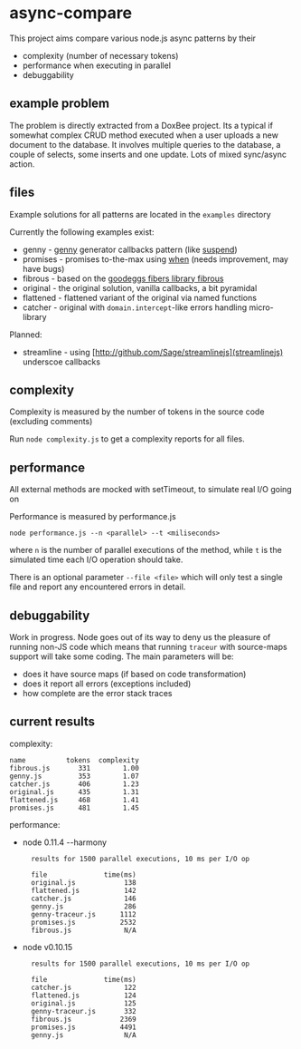 # async-compare

This project aims compare various node.js async patterns by their

- complexity (number of necessary tokens)
- performance when executing in parallel
- debuggability 

## example problem

The problem is directly extracted from a DoxBee project. Its a typical if 
somewhat complex CRUD method executed when a user uploads a new document
to the database. It involves multiple queries to the database, a couple of 
selects, some inserts and one update. Lots of mixed sync/async action.

## files

Example solutions for all patterns are located in the `examples` directory

Currently the following examples exist:

- genny     - [genny](http://github.com/spion/genny) generator callbacks pattern 
  (like [suspend](https://github.com/jmar777/suspend))
- promises - promises to-the-max using [when](http://github.com/cujojs/when) (needs improvement, may have bugs)
- fibrous - based on the [goodeggs fibers library fibrous](http://github.com/goodeggs/fibrous)
- original - the original solution, vanilla callbacks, a bit pyramidal
- flattened - flattened variant of the original via named functions
- catcher - original with `domain.intercept`-like errors handling micro-library

Planned:

- streamline - using [http://github.com/Sage/streamlinejs](streamlinejs) underscoe callbacks


## complexity

Complexity is measured by the number of tokens in the source code (excluding 
comments)

Run `node complexity.js` to get a complexity reports for all files.

## performance

All external methods are mocked with setTimeout, to simulate real I/O going on

Performance is measured by performance.js
 
    node performance.js --n <parallel> --t <miliseconds>

where `n` is the number of parallel executions of the method, while `t` is the
simulated time each I/O operation should take.

There is an optional parameter `--file <file>` which will only test a single
file and report any encountered errors in detail.

## debuggability

Work in progress. Node goes out of its way to deny us the pleasure of running
non-JS code which means that running `traceur` with source-maps support will
take some coding. The main parameters will be:

- does it have source maps (if based on code transformation)
- does it report all errors (exceptions included)
- how complete are the error stack traces

## current results

complexity:

    name          tokens  complexity
    fibrous.js       331        1.00
    genny.js         353        1.07
    catcher.js       406        1.23
    original.js      435        1.31
    flattened.js     468        1.41
    promises.js      481        1.45

performance:

* node 0.11.4 --harmony

        results for 1500 parallel executions, 10 ms per I/O op

        file              time(ms)
        original.js            138
        flattened.js           142
        catcher.js             146
        genny.js               286
        genny-traceur.js      1112
        promises.js           2532
        fibrous.js             N/A

* node v0.10.15

        results for 1500 parallel executions, 10 ms per I/O op

        file              time(ms)
        catcher.js             122
        flattened.js           124
        original.js            125
        genny-traceur.js       332
        fibrous.js            2369
        promises.js           4491
        genny.js               N/A


